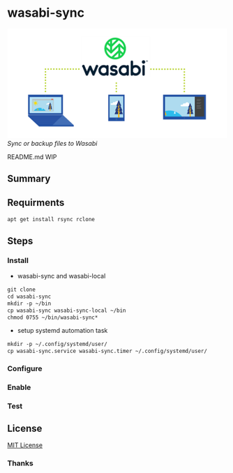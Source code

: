# wasabi-sync

![](img/sync-or-backup-files-to-wasabi.png)
*Sync or backup files to Wasabi*

README.md WIP

## Summary

## Requirments

```shell
apt get install rsync rclone
```

## Steps

### Install

* wasabi-sync and wasabi-local

```shell
git clone 
cd wasabi-sync
mkdir -p ~/bin
cp wasabi-sync wasabi-sync-local ~/bin
chmod 0755 ~/bin/wasabi-sync*
```

* setup systemd automation task

```shell
mkdir -p ~/.config/systemd/user/
cp wasabi-sync.service wasabi-sync.timer ~/.config/systemd/user/
```

### Configure

### Enable

### Test

## License

[MIT License](LICENSE)

### Thanks
